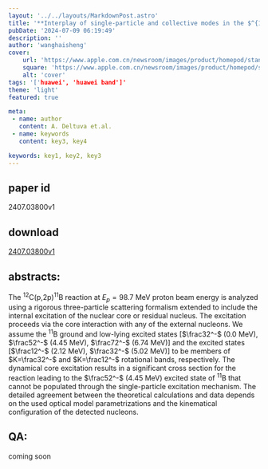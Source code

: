 ```yaml
---
layout: '../../layouts/MarkdownPost.astro'
title: '**Interplay of single-particle and collective modes in the $^{12}$C(p,2p) reaction near 100 MeV**'
pubDate: '2024-07-09 06:19:49'
description: ''
author: 'wanghaisheng'
cover:
    url: 'https://www.apple.com.cn/newsroom/images/product/homepod/standard/Apple-HomePod-hero-230118_big.jpg.large_2x.jpg'
    square: 'https://www.apple.com.cn/newsroom/images/product/homepod/standard/Apple-HomePod-hero-230118_big.jpg.large_2x.jpg'
    alt: 'cover'
tags: '['huawei', 'huawei band']' 
theme: 'light'
featured: true

meta:
 - name: author
   content: A. Deltuva et.al.
 - name: keywords
   content: key3, key4

keywords: key1, key2, key3
---
```


## paper id
2407.03800v1
## download
[2407.03800v1](http://arxiv.org/abs/2407.03800v1)
## abstracts:
The $^{12}$C(p,2p)$^{11}$B reaction at $E_p =98.7$ MeV proton beam energy is analyzed using a rigorous three-particle scattering formalism extended to include the internal excitation of the nuclear core or residual nucleus. The excitation proceeds via the core interaction with any of the external nucleons. We assume the $^{11}$B ground and low-lying excited states [$\frac32^-$ (0.0 MeV), $\frac52^-$ (4.45 MeV), $\frac72^-$ (6.74 MeV)] and the excited states [$\frac12^-$ (2.12 MeV), $\frac32^-$ (5.02 MeV)] to be members of $K=\frac32^-$ and $K=\frac12^-$ rotational bands, respectively. The dynamical core excitation results in a significant cross section for the reaction leading to the $\frac52^-$ (4.45 MeV) excited state of $^{11}$B that cannot be populated through the single-particle excitation mechanism. The detailed agreement between the theoretical calculations and data depends on the used optical model parametrizations and the kinematical configuration of the detected nucleons.
## QA:
coming soon
